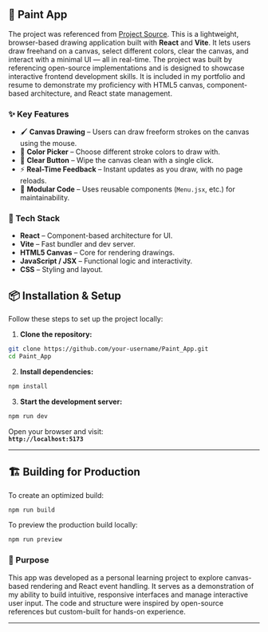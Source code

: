 ## 🎨 Paint App
The project was referenced from [Project Source](https://www.geeksforgeeks.org/reactjs/paint-app-using-reactjs/).
This is a lightweight, browser-based drawing application built with **React** and **Vite**. It lets users draw freehand on a canvas, select different colors, clear the canvas, and interact with a minimal UI — all in real-time. The project was built by referencing open-source implementations and is designed to showcase interactive frontend development skills. It is included in my portfolio and resume to demonstrate my proficiency with HTML5 canvas, component-based architecture, and React state management.

### ✨ Key Features

- 🖌️ **Canvas Drawing** – Users can draw freeform strokes on the canvas using the mouse.
- 🌈 **Color Picker** – Choose different stroke colors to draw with.
- 🧹 **Clear Button** – Wipe the canvas clean with a single click.
- ⚡ **Real-Time Feedback** – Instant updates as you draw, with no page reloads.
- 🧩 **Modular Code** – Uses reusable components (`Menu.jsx`, etc.) for maintainability.

### 🔧 Tech Stack

- **React** – Component-based architecture for UI.
- **Vite** – Fast bundler and dev server.
- **HTML5 Canvas** – Core for rendering drawings.
- **JavaScript / JSX** – Functional logic and interactivity.
- **CSS** – Styling and layout.

## 📦 Installation & Setup

Follow these steps to set up the project locally:

1. **Clone the repository:**

```bash
git clone https://github.com/your-username/Paint_App.git
cd Paint_App
```

2. **Install dependencies:**

```bash
npm install
```

3. **Start the development server:**

```bash
npm run dev
```

Open your browser and visit:  
**`http://localhost:5173`**

---

## 🏗️ Building for Production

To create an optimized build:

```bash
npm run build
```

To preview the production build locally:

```bash
npm run preview
```


### 📌 Purpose

This app was developed as a personal learning project to explore canvas-based rendering and React event handling. It serves as a demonstration of my ability to build intuitive, responsive interfaces and manage interactive user input. The code and structure were inspired by open-source references but custom-built for hands-on experience.

---
